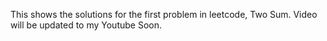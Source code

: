 This shows the solutions for the first problem in leetcode, Two Sum. Video will be updated to my Youtube Soon. 
